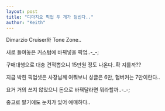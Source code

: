 ```yaml
---
layout: post
title: "디마지오 픽업 두 개가 덤빈다.."
author: "Keith"
---
```


Dimarzio Cruiser와 Tone Zone..

새로 들여놓은 커스텀에 바꿔넣을 픽업..-_-;

구매대행으로 대충 견적뽑으니 15만원 정도 나온다..확 지를까??

지금 박힌 픽업셋은 사장님께 여쭤보니 싱글은 6만, 험버커는 7만이란다..

요거 거의 쓰지 않았으니 돈으로 바꿔달라면 뭐라할까..-_-;

중고로 팔기에도 눈치가 있어 애매하다..


